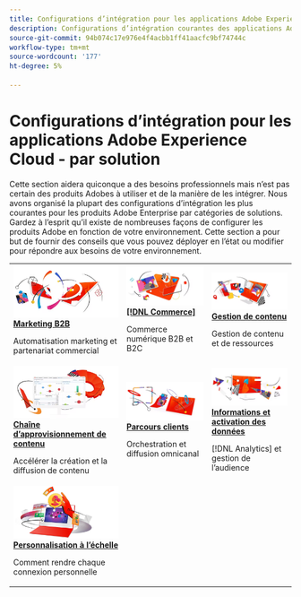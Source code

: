 ```yaml
---
title: Configurations d’intégration pour les applications Adobe Experience Cloud - par solution
description: Configurations d’intégration courantes des applications Adobe Experience Cloud organisées par solutions.
source-git-commit: 94b074c17e976e4f4acbb1ff41aacfc9bf74744c
workflow-type: tm+mt
source-wordcount: '177'
ht-degree: 5%

---
```



# Configurations d’intégration pour les applications Adobe Experience Cloud - par solution

Cette section aidera quiconque a des besoins professionnels mais n’est pas certain des produits Adobes à utiliser et de la manière de les intégrer.  Nous avons organisé la plupart des configurations d’intégration les plus courantes pour les produits Adobe Enterprise par catégories de solutions.  Gardez à l’esprit qu’il existe de nombreuses façons de configurer les produits Adobe en fonction de votre environnement.  Cette section a pour but de fournir des conseils que vous pouvez déployer en l’état ou modifier pour répondre aux besoins de votre environnement.

<table>
<tr>
    <td>
      <a  href="./b2b.md"><img alt="Marketing B2B" src="./assets/b2b.png"/></a>
      <div><strong><a href="./b2b.md">Marketing B2B</a></strong></div>
      <p>
        Automatisation marketing et partenariat commercial
      </p>
    </td>
   <td>
      <a  href="./commerce.md"><img alt="Commerce" src="./assets/commerce.png"/></a>
      <div><strong><a href="./commerce.md">[!DNL Commerce]</a></strong></div>
      <p>
        Commerce numérique B2B et B2C
      </p>
   </td>    
   <td>
      <a  href="./content-management.md"><img alt="Gestion de contenu" src="./assets/content-management.png"/></a>
      <div><strong><a href="./content-management.md">Gestion de contenu</a></strong></div>
      <p>
        Gestion de contenu et de ressources
      </p>
   </td>
</tr>
<tr>
   <td>
      <a  href="./content-supply-chain.md"><img alt="Chaîne d’approvisionnement de contenu" src="./assets/content-supply-chain.png"/></a>
      <div><strong><a href="./content-supply-chain.md">Chaîne d’approvisionnement de contenu</a></strong></div>
      <p>
        Accélérer la création et la diffusion de contenu
      </p> 
    </td>
   <td>
      <a  href="./customer-journeys.md"><img alt="Parcours clients" src="./assets/customer-journeys.png"/></a>
      <div><strong><a href="./customer-journeys.md">Parcours clients</a></strong></div>
      <p>
        Orchestration et diffusion omnicanal
      </p> 
    </td>
   <td>
      <a  href="./data-insights.md"><img alt="Informations sur les données et activation" src="./assets/data-insights.png"/></a>
      <div><strong><a href="./data-insights.md"> Informations et activation des données</a></strong></div>
      <p>
        [!DNL Analytics] et gestion de l’audience
      </p>
   </td>  
</tr>
<tr>
   <td>
      <a  href="./personalization.md"><img alt="Personnalisation à grande échelle" src="./assets/personalization.png"/></a>
      <div><strong><a href="./personalization.md">Personnalisation à l’échelle</a></strong></div>
      <p>
        Comment rendre chaque connexion personnelle
      </p>
   </td>
</table>
